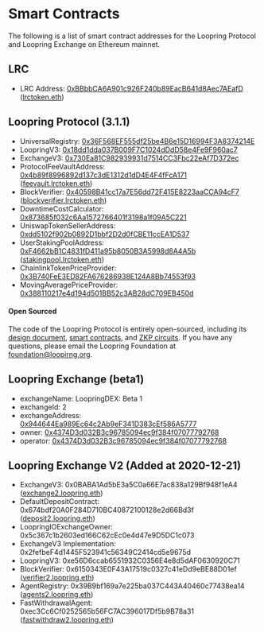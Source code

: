 # Smart Contracts

The following is a list of smart contract addresses for the Loopring Protocol and Loopring Exchange on Ethereum mainnet.

## LRC

- LRC Address: [0xBBbbCA6A901c926F240b89EacB641d8Aec7AEafD](https://etherscan.io/address/0xbbbbca6a901c926f240b89eacb641d8aec7aeafd) ([lrctoken.eth](https://etherscan.io/address/lrctoken.eth))

## Loopring Protocol (3.1.1)

- UniversalRegistry: [0x36F568EF555df25be4B6e15D16994F3A8374214E](https://etherscan.io/address/0x36F568EF555df25be4B6e15D16994F3A8374214E)
- LoopringV3: [0x18dd1dda037B009F7C1024dDdD58e4Fe9F960ac7](https://etherscan.io/address/0x18dd1dda037B009F7C1024dDdD58e4Fe9F960ac7)
- ExchangeV3: [0x730Ea81C982939931d7514CC3Fbc22eAf7D372ec](https://etherscan.io/address/0x730Ea81C982939931d7514CC3Fbc22eAf7D372ec)
- ProtocolFeeVaultAddress: [0x4b89f8996892d137c3dE1312d1dD4E4F4fFcA171](https://etherscan.io/address/) ([feevault.lrctoken.eth](https://etherscan.io/address/feevault.lrctoken.eth))
- BlockVerifier: [0x40598B41cc17a7E56dd72F415E8223aaCCA94cF7](https://etherscan.io/address/0x40598B41cc17a7E56dd72F415E8223aaCCA94cF7) ([blockverifier.lrctoken.eth](https://etherscan.io/address/blockverifier.lrctoken.eth))
- DowntimeCostCalculator: [0x873685f032c6Aa1572766401f3198a1f09A5C221](https://etherscan.io/address/0x873685f032c6Aa1572766401f3198a1f09A5C221)
- UniswapTokenSellerAddress: [0xdd5102f902b0892D1bbf2D2d0fCBE11ccEA1D537](https://etherscan.io/address/0xdd5102f902b0892D1bbf2D2d0fCBE11ccEA1D537)
- UserStakingPoolAddress: [0xF4662bB1C4831fD411a95b8050B3A5998d8A4A5b](https://etherscan.io/address/0xF4662bB1C4831fD411a95b8050B3A5998d8A4A5b) ([stakingpool.lrctoken.eth](https://etherscan.io/address/stakingpool.lrctoken.eth))
- ChainlinkTokenPriceProvider: [0x3B740FeE3ED82FA676286938E124A8Bb74553f93](https://etherscan.io/address/0x3B740FeE3ED82FA676286938E124A8Bb74553f93)
- MovingAveragePriceProvider: [0x388110217e4d194d501BB52c3AB28dC709EB450d](https://etherscan.io/address/0x388110217e4d194d501BB52c3AB28dC709EB450d)

#### Open Sourced

The code of the Loopring Protocol is entirely open-sourced, including its [design document](https://github.com/Loopring/protocols/blob/master/packages/loopring_v3/DESIGN.md), [smart contracts](https://github.com/Loopring/protocols/tree/master/packages/loopring_v3/contracts), and [ZKP circuits](https://github.com/Loopring/protocols/tree/master/packages/loopring_v3/circuit). If you have any questions, please email the Loopring Foundation at [foundation@loopirng.org](email:foundation@looopring.org).



## Loopring Exchange (beta1)

- exchangeName: LoopringDEX: Beta 1
- exchangeId: 2
- exchangeAddress: [0x944644Ea989Ec64c2Ab9eF341D383cEf586A5777](https://etherscan.io/address/0x944644Ea989Ec64c2Ab9eF341D383cEf586A5777)
- owner: [0x4374D3d032B3c96785094ec9f384f07077792768](https://etherscan.io/address/0x4374D3d032B3c96785094ec9f384f07077792768)
- operator: [0x4374D3d032B3c96785094ec9f384f07077792768](https://etherscan.io/address/0x4374D3d032B3c96785094ec9f384f07077792768)

## Loopring Exchange V2 (Added at 2020-12-21)
- ExchangeV3: 0x0BABA1Ad5bE3a5C0a66E7ac838a129Bf948f1eA4 ([exchange2.loopring.eth](https://etherscan.io/address/exchange2.loopring.eth))
- DefaultDepositContract: 0x674bdf20A0F284D710BC40872100128e2d66Bd3f ([deposit2.loopring.eth](https://etherscan.io/address/deposit2.loopring.eth))
- LoopringIOExchangeOwner: 0x5c367c1b2603ed166C62cEc0e4d47e9D5DC1c073 
- ExchangeV3 Implementation: 0x2fefbeF4d1445F523941c56349C2414cd5e9675d
- LoopringV3: 0xe56D6ccab6551932C0356E4e8d5dAF0630920C71
- BlockVerifier: 0x6150343E0F43A17519c0327c41eDd9eBE88D01ef ([verifier2.loopring.eth](https://etherscan.io/address/verifier2.loopring.eth))
- AgentRegistry: 0x39B9bf169a7e225ba037C443A40460c77438ea14 ([agents2.loopring.eth](https://etherscan.io/address/agents2.loopring.eth))
- FastWithdrawalAgent: 0xec3Cc6Cf0252565b56FC7AC396017Df5b9B78a31 ([fastwithdraw2.loopring.eth](https://etherscan.io/address/fastwithdraw2.loopring.eth))
